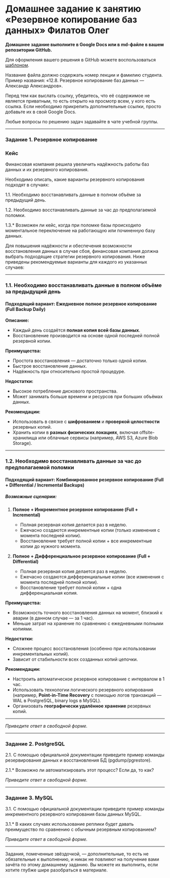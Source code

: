 # Домашнее задание к занятию «Резервное копирование баз данных» Филатов Олег

**Домашнее задание выполните в Google Docs или в md-файле в вашем репозитории GitHub.** 

Для оформления вашего решения в GitHub можете воспользоваться [шаблоном](https://github.com/netology-code/sys-pattern-homework).

Название файла должно содержать номер лекции и фамилию студента. Пример названия: «12.8. Резервное копирование баз данных — Александр Александров».

Перед тем как выслать ссылку, убедитесь, что её содержимое не является приватным, то есть открыто на просмотр всем, у кого есть ссылка. Если необходимо прикрепить дополнительные ссылки, просто добавьте их в свой Google Docs.

Любые вопросы по решению задач задавайте в чате учебной группы.

---

### Задание 1. Резервное копирование

### Кейс
Финансовая компания решила увеличить надёжность работы баз данных и их резервного копирования. 

Необходимо описать, какие варианты резервного копирования подходят в случаях: 

1.1. Необходимо восстанавливать данные в полном объёме за предыдущий день.

1.2. Необходимо восстанавливать данные за час до предполагаемой поломки.

1.3.* Возможен ли кейс, когда при поломке базы происходило моментальное переключение на работающую или починенную базу данных.

Для повышения надёжности и обеспечения возможности восстановления данных в случае сбоя, финансовая компания должна выбрать подходящие стратегии резервного копирования. Ниже приведены рекомендуемые варианты для каждого из указанных случаев:

---

### **1.1. Необходимо восстанавливать данные в полном объёме за предыдущий день**

####  Подходящий вариант: **Ежедневное полное резервное копирование (Full Backup Daily)**

**Описание:**
- Каждый день создаётся **полная копия всей базы данных**.
- Восстановление производится на основе одной последней полной резервной копии.

**Преимущества:**
- Простота восстановления — достаточно только одной копии.
- Быстрое восстановление данных.
- Надёжность при относительно простой процедуре.

**Недостатки:**
- Высокое потребление дискового пространства.
- Может занимать больше времени и ресурсов при больших объёмах данных.

**Рекомендации:**
- Использовать в связке с **шифрованием** и **проверкой целостности** резервных копий.
- Хранить копии в **разных физических локациях**, включая offsite-хранилища или облачные сервисы (например, AWS S3, Azure Blob Storage).

---

### **1.2. Необходимо восстанавливать данные за час до предполагаемой поломки**

####  Подходящий вариант: **Комбинированное резервное копирование (Full + Differential / Incremental Backups)**

##### Возможные сценарии:
1. **Полное + Инкрементное резервное копирование (Full + Incremental)**
   - Полная резервная копия делается раз в неделю.
   - Ежечасно создаются инкрементные копии (только изменения с момента последней копии).
   - Восстановление требует полной копии + все инкрементные копии до нужного момента.

2. **Полное + Дифференциальное резервное копирование (Full + Differential)**
   - Полная резервная копия делается раз в неделю.
   - Ежечасно создаются дифференциальные копии (все изменения с момента последней полной копии).
   - Восстановление требует полной копии + одна дифференциальная копия.

**Преимущества:**
- Возможность точного восстановления данных на момент, близкий к аварии (в данном случае — за 1 час).
- Меньше затрат на хранение по сравнению с ежедневными полными копиями.

**Недостатки:**
- Сложнее процесс восстановления (особенно при использовании инкрементальных копий).
- Зависит от стабильности всех созданных копий цепочки.

**Рекомендации:**
- Настроить автоматическое резервное копирование с интервалом в 1 час.
- Использовать технологии логического резервного копирования (например, **Point-in-Time Recovery** с помощью логов транзакций — WAL в PostgreSQL, binary logs в MySQL).
- Организовать **географически удалённое хранение** резервных копий.

---

*Приведите ответ в свободной форме.*

---

### Задание 2. PostgreSQL

2.1. С помощью официальной документации приведите пример команды резервирования данных и восстановления БД (pgdump/pgrestore).

2.1.* Возможно ли автоматизировать этот процесс? Если да, то как?

*Приведите ответ в свободной форме.*

---

### Задание 3. MySQL

3.1. С помощью официальной документации приведите пример команды инкрементного резервного копирования базы данных MySQL. 

3.1.* В каких случаях использование реплики будет давать преимущество по сравнению с обычным резервным копированием?

*Приведите ответ в свободной форме.*

---

Задания, помеченные звёздочкой, — дополнительные, то есть не обязательные к выполнению, и никак не повлияют на получение вами зачёта по этому домашнему заданию. Вы можете их выполнить, если хотите глубже шире разобраться в материале.
